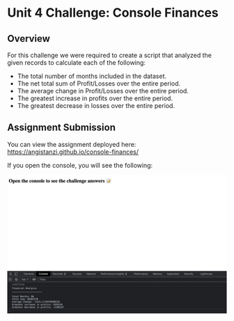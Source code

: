 # Unit 4 Challenge: Console Finances

## Overview
For this challenge we were required to create a script that analyzed the given records to calculate each of the following:
* The total number of months included in the dataset.
* The net total sum of Profit/Losses over the entire period.
* The average change in Profit/Losses over the entire period.
* The greatest increase in profits over the entire period.
* The greatest decrease in losses over the entire period.

## Assignment Submission

You can view the assignment deployed here: https://angistanzi.github.io/console-finances/

If you open the console, you will see the following: 
 
![Challenge Answers](./Screenshot%202023-01-03%20at%208.45.04%20PM.png)